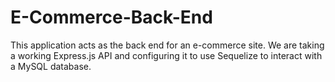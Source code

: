 # E-Commerce-Back-End
This application acts as the back end for an e-commerce site. We are taking a working Express.js API and configuring it to use Sequelize to interact with a MySQL database.

